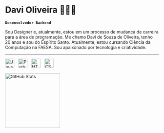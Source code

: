 # Davi Oliveira 👨🏽‍💻

**`Desenvolvedor Backend`**

Sou Designer e, atualmente, estou em um processo de mudança de carreira para a área de programação. Me chamo Davi de Souza de Oliveira, tenho 20 anos e sou do Espírito Santo. Atualmente, estou cursando Ciência da Computação na FAESA. Sou apaixonado por tecnologia e criatividade.

---

<img
    align="left" 
    alt="Java" 
    title="Java"
    width="30px" 
    style="padding-right: 10px;" 
    src="https://cdn.jsdelivr.net/gh/devicons/devicon@latest/icons/java/java-original.svg"
 />

<img 
    align="left" 
    alt="Python" 
    title="Python"
    width="30px" 
    style="padding-right:10px;" 
 src="https://cdn.jsdelivr.net/gh/devicons/devicon@latest/icons/python/python-original.svg"
/>

<img 
    align="left" 
    alt="HTML"
    title="HTML" 
    width="30px" 
    style="padding-right: 10px;" 
    src="https://cdn.jsdelivr.net/gh/devicons/devicon@latest/icons/html5/html5-original.svg" 
/>

<img 
    align="left" 
    alt="CSS" 
    title="CSS"
    width="30px" 
    style="padding-right: 10px;" 
    src="https://cdn.jsdelivr.net/gh/devicons/devicon@latest/icons/css3/css3-original.svg" 
/>

<br>
<br>

<img 
    align="left" 
    alt="GitHub Stats" 
    height="180" 
    style="padding-right: 10px;" 
    src="https://github-readme-stats.vercel.app/api?username=dev-davioliveira&show_icons=true&theme=dracula&include_all_commits=true&locale=pt-br" 
  />


